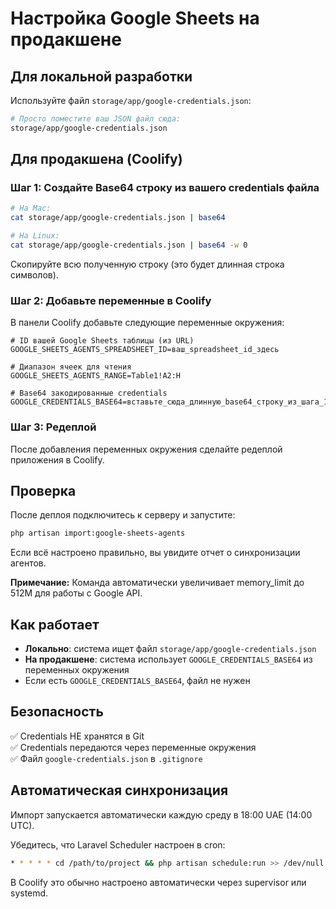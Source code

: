 # Настройка Google Sheets на продакшене

## Для локальной разработки

Используйте файл `storage/app/google-credentials.json`:
```bash
# Просто поместите ваш JSON файл сюда:
storage/app/google-credentials.json
```

## Для продакшена (Coolify)

### Шаг 1: Создайте Base64 строку из вашего credentials файла

```bash
# На Mac:
cat storage/app/google-credentials.json | base64

# На Linux:
cat storage/app/google-credentials.json | base64 -w 0
```

Скопируйте всю полученную строку (это будет длинная строка символов).

### Шаг 2: Добавьте переменные в Coolify

В панели Coolify добавьте следующие переменные окружения:

```env
# ID вашей Google Sheets таблицы (из URL)
GOOGLE_SHEETS_AGENTS_SPREADSHEET_ID=ваш_spreadsheet_id_здесь

# Диапазон ячеек для чтения
GOOGLE_SHEETS_AGENTS_RANGE=Table1!A2:H

# Base64 закодированные credentials
GOOGLE_CREDENTIALS_BASE64=вставьте_сюда_длинную_base64_строку_из_шага_1
```

### Шаг 3: Редеплой

После добавления переменных окружения сделайте редеплой приложения в Coolify.

## Проверка

После деплоя подключитесь к серверу и запустите:

```bash
php artisan import:google-sheets-agents
```

Если всё настроено правильно, вы увидите отчет о синхронизации агентов.

**Примечание:** Команда автоматически увеличивает memory_limit до 512M для работы с Google API.

## Как работает

- **Локально**: система ищет файл `storage/app/google-credentials.json`
- **На продакшене**: система использует `GOOGLE_CREDENTIALS_BASE64` из переменных окружения
- Если есть `GOOGLE_CREDENTIALS_BASE64`, файл не нужен

## Безопасность

✅ Credentials НЕ хранятся в Git  
✅ Credentials передаются через переменные окружения  
✅ Файл `google-credentials.json` в `.gitignore`  

## Автоматическая синхронизация

Импорт запускается автоматически каждую среду в 18:00 UAE (14:00 UTC).

Убедитесь, что Laravel Scheduler настроен в cron:
```bash
* * * * * cd /path/to/project && php artisan schedule:run >> /dev/null 2>&1
```

В Coolify это обычно настроено автоматически через supervisor или systemd.

